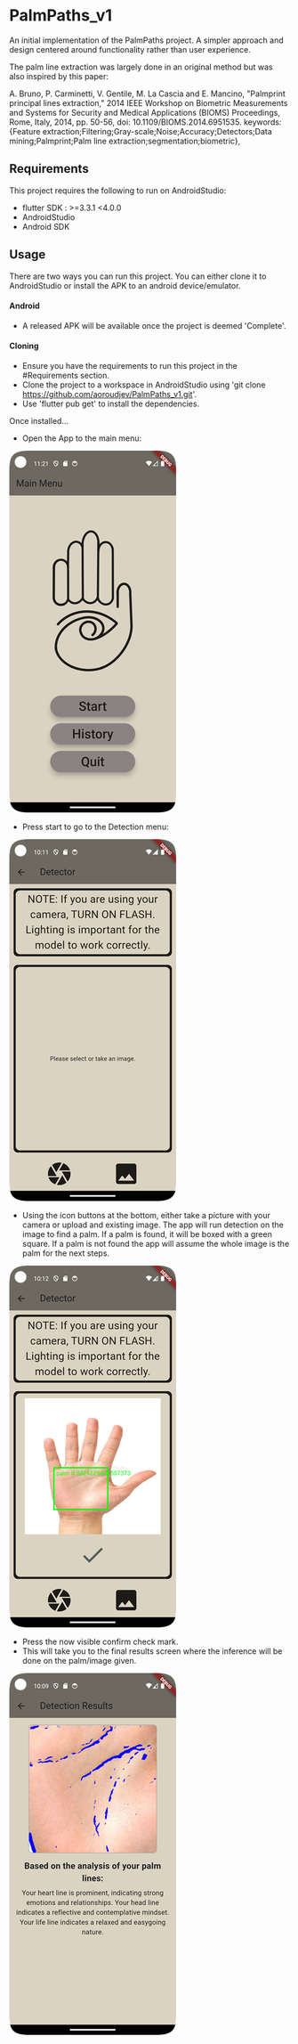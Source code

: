 # PalmPaths_v1

An initial implementation of the PalmPaths project. A simpler approach and design centered around functionality rather than user experience.

The palm line extraction was largely done in an original method but was also inspired by this paper:

A. Bruno, P. Carminetti, V. Gentile, M. La Cascia and E. Mancino, "Palmprint principal lines extraction," 2014 IEEE Workshop on Biometric Measurements and Systems for Security and Medical Applications (BIOMS) Proceedings, Rome, Italy, 2014, pp. 50-56, doi: 10.1109/BIOMS.2014.6951535.
keywords: {Feature extraction;Filtering;Gray-scale;Noise;Accuracy;Detectors;Data mining;Palmprint;Palm line extraction;segmentation;biometric},

## Requirements

This project requires the following to run on AndroidStudio:

- flutter SDK : >=3.3.1 <4.0.0
- AndroidStudio
- Android SDK

## Usage

There are two ways you can run this project. You can either clone it to AndroidStudio or install the APK to an android device/emulator.

#### Android

- A released APK will be available once the project is deemed 'Complete'.

#### Cloning

- Ensure you have the requirements to run this project in the #Requirements section.
- Clone the project to a workspace in AndroidStudio using 'git clone https://github.com/aoroudjev/PalmPaths_v1.git'.
- Use 'flutter pub get' to install the dependencies.

Once installed...

- Open the App to the main menu:

![Alt text](usage_images/main_menu.png)

- Press start to go to the Detection menu:

![Alt text](usage_images/detector_menu.png)

- Using the icon buttons at the bottom, either take a picture with your camera or upload and existing image. The app will run detection on the image to find a palm. If a palm is found, it will be boxed with a green square. If a palm is not found the app will assume the whole image is the palm for the next steps.

![Alt text](usage_images/example_detection.png)

- Press the now visible confirm check mark.
- This will take you to the final results screen where the inference will be done on the palm/image given.


![Alt text](usage_images/results_menu.png)
